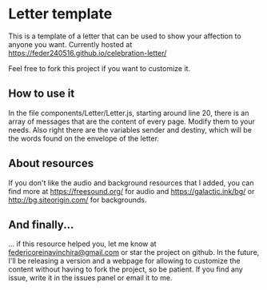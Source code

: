 # Letter template
This is a template of a letter that can be used to show your affection to anyone you want. Currently hosted at https://feder240516.github.io/celebration-letter/ 

Feel free to fork this project if you want to customize it.

## How to use it
In the file components/Letter/Letter.js, starting around line 20, there is an array of messages that are the content of every page. Modify them to your needs.
Also right there are the variables sender and destiny, which will be the words found on the envelope of the letter.

## About resources
If you don't like the audio and background resources that I added, you can find more at https://freesound.org/ for audio and https://galactic.ink/bg/ or http://bg.siteorigin.com/ for backgrounds.

## And finally...
... if this resource helped you, let me know at federicoreinavinchira@gmail.com or star the project on github. In the future, I'll be releasing a version and a webpage for allowing to customize the content without having to fork the project, so be patient. If you find any issue, write it in the issues panel or email it to me.